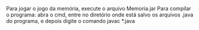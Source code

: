 ﻿Para jogar o jogo da memória, execute o arquivo Memoria.jar
Para compilar o programa: abra o cmd, entre no diretório onde está salvo os arquivos .java do programa, e depois digite o comando javac *.java